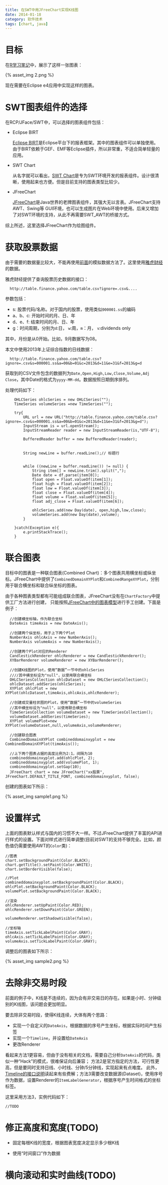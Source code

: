 ```yaml
---
title: 在SWT中用JFreeChart实现K线图
date: 2014-01-18
category: 软件技术
tags: [chart, java]
---
```



# 目标

在[R学习笔记](/2013/05/03/r_notes_1_what.html)中，展示了这样一张图表：

{% asset_img 2.png  %}

现在需要在Eclipse e4应用中实现这样的图表。

# SWT图表组件的选择

在RCP/JFace/SWT中，可以选择的图表组件包括：

- Eclipse BIRT

  [Eclipse BIRT](http://www.eclipse.org/birt/phoenix/)是Eclipse平台下的报表框架。其中的图表组件可以单独使用。
  由于BIRT依赖于GEF、EMF等Eclipse插件，所以非常重，不适合简单轻量的应用。

- SWT Chart

  从名字就可以看出，[SWT Chart](http://www.swtchart.org/)是专为SWT环境开发的报表组件。设计很清晰，使用起来也方便。但是目前支持的图表类型比较少。

- JFreeChart

  [JFreeChart](http://www.jfree.org/jfreechart/)是Java世界的老牌图表组件，其强大无以言表。JFreeChart支持AWT、Swing等
GUI环境，也可以生成图片在Web环境中使用。后来又增加了对SWT环境的支持，从此不再需要SWT_AWT的桥接方式。


综上所述，这里选择JFreeChart作为绘图组件。



# 获取股票数据

由于需要的数据量比较大，不能再使用[前面]()的模拟数据方法了。这里使用[雅虎财经](http://finance.yahoo.com/)的数据。

雅虎财经提供了查询股票历史数据的接口：

```
  http://table.finance.yahoo.com/table.csv?ignore=.csv&....
```
参数包括：

- s: 股票代码/名称。对于国内的股票，使用类似`000001.ss`的编码
- a、b、c: 开始时间的月、日、年
- d、e、f: 结束时间的月、日、年
- g：时间周期，分别为`d`:日， `w`:周，`m`：月， `v`:dividends only

其中，月份是从0开始。比如，9月数据写为08。

本文中使用2013年上证综合指数的日线数据：

```
  http://table.finance.yahoo.com/table.csv?ignore=.csv&s=000001.ss&a=00&b=01&c=2013&d=11&e=31&f=2013&g=d
```

获取到的CSV文件包含的数据列为`Date,Open,High,Low,Close,Volume,Adj Close`，其中Date的格式为`yyyy-MM-dd`。数据按照日期倒序排列。

处理代码如下：

```
	OHLCSeries ohlcSeries = new OHLCSeries("");
	TimeSeries volumeSeries =new TimeSeries("");

	try{
		URL url = new URL("http://table.finance.yahoo.com/table.csv?ignore=.csv&s=000001.ss&a=00&b=01&c=2013&d=11&e=31&f=2013&g=d");
		InputStream is = url.openStream();
		InputStreamReader reader = new InputStreamReader(is,"UTF-8");

		BufferedReader buffer = new BufferedReader(reader);


		String newLine = buffer.readLine();// 标题行


		while ((newLine = buffer.readLine()) != null) {
            String item[] = newLine.trim().split(",");
            Date date = df.parse(item[0]);
            float open = Float.valueOf(item[1]);
            float high = Float.valueOf(item[2]);
            float low = Float.valueOf(item[3]);
            float close = Float.valueOf(item[4]);
            float volume = Float.valueOf(item[5]);
            float adj_close = Float.valueOf(item[6]);

            ohlcSeries.add(new Day(date), open,high,low,close);
            volumeSeries.add(new Day(date),volume);
        }

	}catch(Exception e){
		e.printStackTrace();
	}
```




# 联合图表

目标中的图表是一种联合图表(Combined Chart)：多个图表共用横坐标或纵坐标。JFreeChart中提供了`CombinedDomainXYPlot`和`CombinedRangeXYPlot`，分别用于联合横坐标和联合纵坐标的图表。

由于各种图表类型都有可能组成联合图表，JFreeChart没有在`ChartFactory`中提供工厂方法进行创建，
只能按照[JFreeChart中的图表模型](/2014/01/17/jfreechart.html#menuIndex1)进行手工创建。下面是例子：

```
  //创建横坐标轴，作为联合坐标
  DateAxis timeAxis = new DateAxis();

  //创建两个纵坐标，用于上下两个Plot
  NumberAxis ohlcAxis = new NumberAxis();
  NumberAxis volumeAxis = new NumberAxis();

  //创建两个Plot对应的Renderer
  CandlestickRenderer ohlcRenderer = new CandlestickRenderer();
  XYBarRenderer volumeRenderer = new XYBarRenderer();

  //创建K线图的Plot，使用“数据”一节中的ohlcSeries
  ////其中横坐标设为"null"，以使用联合横坐标
  OHLCSeriesCollection ohlcDataset = new OHLCSeriesCollection();
  ohlcDataset.addSeries(ohlcSeries);
  XYPlot ohlcPlot = new XYPlot(ohlcDataset,timeAxis,ohlcAxis,ohlcRenderer);

  //创建成交量柱状图的Plot，使用“数据”一节中的volumeSeries
  //其中横坐标设为"null"，以使用联合横坐标
  TimeSeriesCollection volumeDataset = new TimeSeriesCollection();
  volumeDataset.addSeries(timeSeries);
  XYPlot volumePlot=new XYPlot(volumeDataset,null,volumeAxis,volumeRenderer;

  //创建联合图表
  CombinedDomainXYPlot combineddomainxyplot = new CombinedDomainXYPlot(timeAxis());

  //上下两个图表占据的高度比例为2:1，间隔为10
  combineddomainxyplot.add(ohlcPlot, 2);
  combineddomainxyplot.add(volumePlot, 1);
  combineddomainxyplot.setGap(10);
  JFreeChart chart = new JFreeChart("xx股票", JFreeChart.DEFAULT_TITLE_FONT, combineddomainxyplot, false);

```

创建的图表如下所示：

{% asset_img sample1.png  %}

# 设置样式


上面的图表默认样式与国内的习惯不大一样。不过JFreeChart提供了丰富的API进行样式的设置。下面对样式进行简单调整(目前对SWT的支持不够完全。比如，颜色值仍需要使用AWT的`Color`类)：

```
//图表
chart.setBackgroundPaint(Color.BLACK);
chart.getTitle().setPaint(Color.WHITE);
chart.setBorderVisible(false);

//Plot
combineddomainxyplot.setBackgroundPaint(Color.BLACK);
ohlcPlot.setBackgroundPaint(Color.BLACK);
volumePlot.setBackgroundPaint(Color.BLACK);

//渲染
ohlcRenderer.setUpPaint(Color.RED);
ohlcRenderer.setDownPaint(Color.GREEN);

volumeRenderer.setShadowVisible(false);

//坐标轴
timeAxis.setTickLabelPaint(Color.GRAY);
ohlcAxis.setTickLabelPaint(Color.GRAY);
volumeAxis.setTickLabelPaint(Color.GRAY);

```

调整后的图表如下所示：

{% asset_img sample2.png  %}

# 去除非交易时段

前面的例子中，K线是不连续的，因为会有非交易日的存在。如果是小时、分钟级别的K线图，该问题会更加明显。

要去除非交易时段，使得K线连续，大体有两个思路：

- 实现一个自定义的`DateAxis`，根据数据的序号产生坐标，根据实际时间产生标签
- 实现一个`Timeline`，并设置给`DateAxis`
- 更改Renderer

看起来方法1更容易，但由于没有相关的文档，需要自己分析`DateAxis`的代码，类似一种“Hack”的模式，很难保证向后兼容；
方法2是官方指定的方法，可行性更高，但是要同时支持日线、小时线、分钟/5分钟线，实现起来有点难度。
此外，[Timeline的接口说明](http://www.jfree.org/jfreechart/api/javadoc/org/jfree/chart/axis/Timeline.html)读起来有些费解；方法3需要改变数据源(Dataset)，使用序号作为数据，设置Renderer的`ItemLabelGenerator`，根据序号产生时间格式的坐标标签。

这里采用方法3，实例代码如下：

```
//TODO

```

# 修正高度和宽度(TODO)

- 固定每根K线的宽度，根据图表宽度决定显示多少根K线

- 使用“时间窗口”作为数据


# 横向滚动和实时曲线(TODO)








